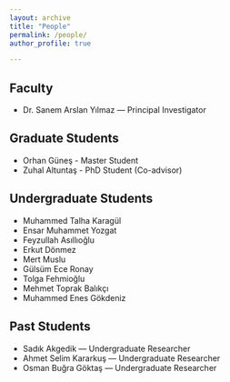```yaml
---
layout: archive
title: "People"
permalink: /people/
author_profile: true

---
```



## Faculty
- Dr. Sanem Arslan Yılmaz — Principal Investigator

## Graduate Students
- Orhan Güneş - Master Student
- Zuhal Altuntaş - PhD Student (Co-advisor)

## Undergraduate Students
- Muhammed Talha Karagül 
- Ensar Muhammet Yozgat
- Feyzullah Asıllıoğlu
- Erkut Dönmez
- Mert Muslu
- Gülsüm Ece Ronay
- Tolga Fehmioğlu
- Mehmet Toprak Balıkçı
- Muhammed Enes Gökdeniz

## Past Students
- Sadık Akgedik — Undergraduate Researcher
- Ahmet Selim Kararkuş — Undergraduate Researcher
- Osman Buğra Göktaş — Undergraduate Researcher
